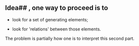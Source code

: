 ## Idea## , one way to proceed is to 

* look for a set of generating elements;

* look for 'relations' between those elements.

The problem is partially how one is to interpret this second part. 

